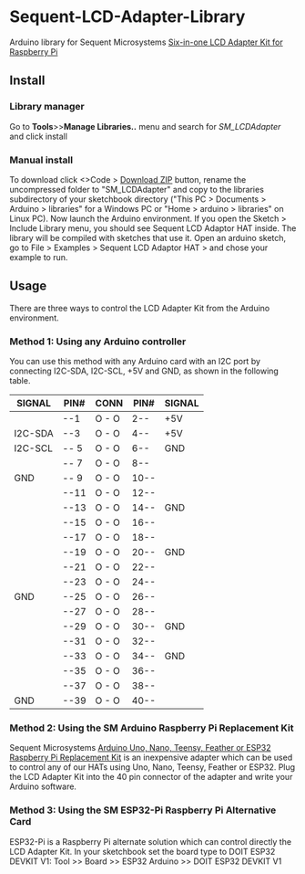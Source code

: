 # Sequent-LCD-Adapter-Library
Arduino library for Sequent Microsystems [Six-in-one LCD Adapter Kit for Raspberry Pi](https://sequentmicrosystems.com/products/six-in-one-lcd-adapter-kit-using-2004-or-1602-lcds-for-raspberry-pi)

## Install
### Library manager
Go to **Tools**>>**Manage Libraries..** menu and search for *SM_LCDAdapter* and click install 
### Manual install
To download click <>Code > [Download ZIP](https://github.com/SequentMicrosystems/Sequent-LCD-Adapter-Library/archive/refs/heads/main.zip) button, rename the uncompressed folder to "SM_LCDAdapter" 
and copy to the libraries subdirectory of your sketchbook directory ("This PC > Documents > Arduino > libraries" for a Windows PC
 or "Home > arduino > libraries" on Linux PC). Now launch the Arduino environment. If you open the Sketch > Include Library menu, you should see Sequent LCD Adaptor HAT inside. 
 The library will be compiled with sketches that use it. Open an arduino sketch, go to File > Examples > Sequent LCD Adaptor HAT > and chose your example to run.

## Usage
There are three ways to control the LCD Adapter Kit from the Arduino environment.

### Method 1: Using any Arduino controller
You can use this method with any Arduino card with an I2C port by connecting I2C-SDA, I2C-SCL, +5V and GND, as shown in the following table.
      
| SIGNAL | PIN# |CONN| PIN# | SIGNAL|
|---|---|---|---|---|
| | --1 | O - O | 2-- |  +5V | 
| I2C-SDA | --3| O - O | 4-- |  +5V |
| I2C-SCL |-- 5|O - O| 6--|  GND |
|  |-- 7|O - O| 8--||
| GND |-- 9|O - O|10--||
| |--11|O - O|12--||
| |--13|O - O|14--| GND|
| |--15|O - O|16--||
||--17|O - O|18--||
||--19|O - O|20--|  GND|
||--21|O - O|22--||
||--23|O - O|24--||
|GND |--25|O - O|26--||
||--27|O - O|28--||
||--29|O - O|30--|  GND|
||--31|O - O|32--||
||--33|O - O|34--|  GND|
||--35|O - O|36--||
||--37|O - O|38--||
|GND |--39|O - O|40--||
 
### Method 2: Using the SM Arduino Raspberry Pi Replacement Kit
Sequent Microsystems [Arduino Uno, Nano, Teensy, Feather or ESP32 Raspberry Pi Replacement Kit](https://sequentmicrosystems.com/products/raspberry-pi-replacement-card) is an inexpensive adapter which can be used to control any of our HATs using Uno, Nano, Teensy, Feather or ESP32. Plug the LCD Adapter Kit into the 40 pin connector of the adapter and write your Arduino software.

### Method 3: Using the SM ESP32-Pi Raspberry Pi Alternative Card
ESP32-Pi is a Raspberry Pi alternate solution which can control directly the LCD Adapter Kit.
In your sketchbook set the board type to DOIT ESP32 DEVKIT V1: Tool >> Board >> ESP32 Arduino >> DOIT ESP32 DEVKIT V1

